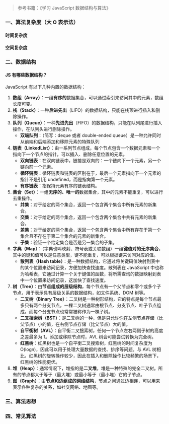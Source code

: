 <!--
 * @Author: Shu Binqi
 * @Date: 2023-03-19 14:37:28
 * @LastEditors: Shu Binqi
 * @LastEditTime: 2023-03-19 14:54:05
 * @Description: JS 数据结构
 * @Version: 1.0.0
 * @FilePath: \interviewQuestions\前端基础\数据结构与算法\JS数据结构与算法.md
-->

> 参考书籍：《学习 JavaScript 数据结构与算法》

### 一、算法复杂度（大 O 表示法）

#### 时间复杂度

#### 空间复杂度

### 二、数据结构

#### JS 有哪些数据结构？

JavaScript 有以下几种内置的数据结构：

1. **数组（Array）**：一组**有序的**数据集合，可以通过索引来访问其中的元素，数组长度可变。
1. **栈（Stack）**：一种**后进先出**（LIFO）的数据结构，只能在栈顶进行插入和删除操作。
1. **队列（Queue）**：一种**先进先出**（FIFO）的数据结构，只能在队列尾进行插入操作，在队列头进行删除操作。
   - **双端队列**：（简写：deque 或者 double-ended queue）是一种允许同时从前端和后端添加和移除元素的特殊队列
1. **链表（LinkedList）**：由一系列节点组成，每个节点包含一个数据元素和一个指向下一个节点的指针，可以插入、删除任意位置的元素。
   - **双向链表**：在双向链表中，链接是双向的：一个链向下一个元素，另一个链向前一个元素。
   - **循环链表**：循环链表和链表的区别在于，最后一个元素指向下一个元素的指针不是引用 undefined，而是指向第一个元素。
   - **有序链表**：指保持元素有序的链表结构。
1. **集合（Set）**：一组**无序的、唯一的**数据集合，其中的元素不能重复，可以进行去重操作。
   - **并集**：对于给定的两个集合，返回一个包含两个集合中所有元素的新集合。
   - **交集**：对于给定的两个集合，返回一个包含两个集合中共有元素的新集合。
   - **差集**：对于给定的两个集合，返回一个包含两个集合中所有存在于第一个集合且不存在于第二个集合的元素的新集合。
   - **子集**：验证一个给定集合是否是另一集合的子集。
1. **字典（Map）**：（字典也叫映射、符号表或关联数组）一组**键值对的无序集合**，其中的键和值可以是任意类型，键不能重复，可以根据键来访问对应的值。
   - **散列表（Hash table）**：是一种数据结构，它通过将关键码值映射到表中的某个位置来访问记录，方便加快查找速度。散列表在 JavaScript 中也称为哈希表，它通过计算一个关于键值的函数，将所需查询的数据映射到表中一个位置来访问记录，这加快了查找速度。
1. **树（Tree）**：由**节点组成的层级结构**，每个节点有一个父节点和零个或多个子节点，用于表示具有层级关系的数据结构，如文件系统、DOM 树等。
   - **二叉树（Binary Tree）**：二叉树是一种树形结构，它的特点是每个节点最多只有两个分支节点，一棵二叉树通常由根节点、分支节点、叶子节点组成。而每个分支节点也常常被称作为一棵子树。
   - **二叉搜索树（BST）**：是二叉树的一种，但是只允许你在左侧节点存储（比父节点）小的值，在右侧节点存储（比父节点）大的值。
   - **自平衡树（AVL）**：自平衡二叉搜索树，任何一个节点左右两侧子树的高度之差最多为 1。添加或移除节点时，AVL 树会可能尝试转换为完全树。
   - **红黑树**：红黑树也是一个自平衡二叉搜索树，红黑树的时间复杂度为 O(logn)，因此可以用于处理大量数据的查找、排序等问题。与 AVL 树相比，红黑树的旋转操作较少，因此在插入和删除操作比较频繁的场景下，红黑树的性能更优。
1. **堆（Heap）**：通常情况下，堆指的是**二叉堆**，堆是一种特殊的完全二叉树。所有的节点都大于等于（最大堆）或最小等于（最小堆）它的子节点。
1. **图（Graph）**：由**节点和边组成的网络结构**，节点之间通过边相连，可以用来表示各种复杂的关系，如社交网络、地图等。

### 三、算法思想

### 四、常见算法
